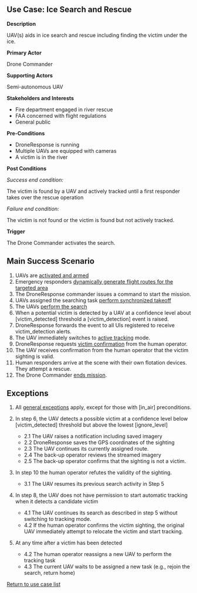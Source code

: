 ## Use Case: Ice Search and Rescue

**Description**

UAV(s) aids in ice search and rescue including finding the victim under the ice.

**Primary Actor**

Drone Commander

**Supporting Actors**

Semi-autonomous UAV

**Stakeholders and Interests**

- Fire department engaged in river rescue
- FAA concerned with flight regulations
- General public

**Pre-Conditions**

- DroneResponse is running
- Multiple UAVs are equipped with cameras
- A victim is in the river

**Post Conditions**

_Success end condition:_

The victim is found by a UAV and actively tracked until a first responder takes over the rescue operation

_Failure end condition:_

The victim is not found or the victim is found but not actively tracked.

**Trigger**

The Drone Commander activates the search.

## Main Success Scenario

1. UAVs are [activated and armed](../supporting/ActivateAndArm.md)
2. Emergency responders  [dynamically generate flight routes for the targeted area](../supporting/AreaFlightRouteCoverage.md)
3. The DroneResponse commander issues a command to start the mission.
4. UAVs assigned the searching task [perform synchronized takeoff](../supporting/SynchronizedTakeoff.md)
5. The UAVs [perform the search](../supporting/PerformSearch.md)
6. When a potential victim is detected by a UAV at a confidence level about [victim_detected] threshold a [victim_detection] event is raised.
7. DroneResponse forwards the event to all UIs registered to receive victim_detection alerts.
8. The UAV immediately switches to [active tracking](../supporting/ActiveTracking.md) mode.
9. DroneResponse requests [victim confirmation](../supporting/VictimConfirmation.md) from the human operator.
10. The UAV receives confirmation from the human operator that the victim sighting is valid.
11. Human responders arrive at the scene with their own flotation devices. They attempt a rescue.
12. The Drone Commander [ends mission](../supporting/EndMission.md).


## Exceptions

1. All [general exceptions](../../README.md#GeneralExceptions) apply, except for those with [in_air] preconditions.

2. In step 6, the UAV detects a possible victim at a confidence level below [victim_detected] threshold but above the lowest [ignore_level]
   * 2.1 The UAV raises a notification including saved imagery
   * 2.2 DroneResponse saves the GPS coordinates of the sighting
   * 2.3 The UAV continues its currently assigned route.
   * 2.4 The back-up operator reviews the streamed imagery
   * 2.5 The back-up operator confirms that the sighting is not a victim.

3. In step 10 the human operator refutes the validity of the sighting.
   * 3.1 The UAV resumes its previous search activity in Step 5
   
4. In step 8, the UAV does not have permission to start automatic tracking when it detects a candidate victim 
   * 4.1 The UAV continues its search as described in step 5 without switching to tracking mode.
   * 4.2 If the human operator confirms the victim sighting, the original UAV immediately attempt to relocate the victim and start tracking.
   
5. At any time after a victim has been detected 
   * 4.2 The human operator reassigns a new UAV to perform the tracking task
   * 4.3 The current UAV waits to be assigned a new task (e.g., rejoin the search, return home)
   
[Return to use case list](../../README.md)

